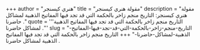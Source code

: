 +++
author = "هنري كيسنجر"
title = "مقولة هنري كيسنجر"
description = "مقولة هنري كيسنجر: التاريخ منجم زاخر بالحكمة التي قد تجد فيها المفاتيح الذهبية لمشاكل حاضرنا ."
quote = '''التاريخ منجم زاخر بالحكمة التي قد تجد فيها المفاتيح الذهبية لمشاكل حاضرنا .''' 
slug = "التاريخ-منجم-زاخر-بالحكمة-التي-قد-تجد-فيها-المفاتيح-الذهبية-لمشاكل-حاضرنا-"
+++
التاريخ منجم زاخر بالحكمة التي قد تجد فيها المفاتيح الذهبية لمشاكل حاضرنا .
